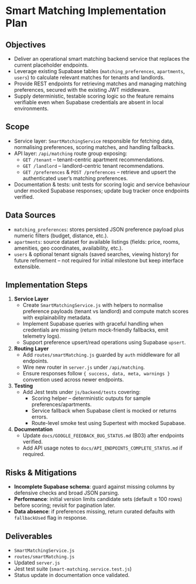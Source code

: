 # Smart Matching Implementation Plan

## Objectives
- Deliver an operational smart matching backend service that replaces the current placeholder endpoints.
- Leverage existing Supabase tables (`matching_preferences`, `apartments`, `users`) to calculate relevant matches for tenants and landlords.
- Provide REST endpoints for retrieving matches and managing matching preferences, secured with the existing JWT middleware.
- Supply deterministic, testable scoring logic so the feature remains verifiable even when Supabase credentials are absent in local environments.

## Scope
- Service layer: `SmartMatchingService` responsible for fetching data, normalising preferences, scoring matches, and handling fallbacks.
- API layer: `/api/matching` route group exposing:
  - `GET /tenant` – tenant-centric apartment recommendations.
  - `GET /landlord` – landlord-centric tenant recommendations.
  - `GET /preferences` & `POST /preferences` – retrieve and upsert the authenticated user’s matching preferences.
- Documentation & tests: unit tests for scoring logic and service behaviour under mocked Supabase responses; update bug tracker once endpoints verified.

## Data Sources
- `matching_preferences`: stores persisted JSON preference payload plus numeric filters (budget, distance, etc.).
- `apartments`: source dataset for available listings (fields: price, rooms, amenities, geo coordinates, availability, etc.).
- `users` & optional tenant signals (saved searches, viewing history) for future refinement – not required for initial milestone but keep interface extensible.

## Implementation Steps
1. **Service Layer**
   - Create `SmartMatchingService.js` with helpers to normalise preference payloads (tenant vs landlord) and compute match scores with explainability metadata.
   - Implement Supabase queries with graceful handling when credentials are missing (return mock-friendly fallbacks, emit telemetry logs).
   - Support preference upsert/read operations using Supabase `upsert`.
2. **Routing Layer**
   - Add `routes/smartMatching.js` guarded by `auth` middleware for all endpoints.
   - Wire new router in `server.js` under `/api/matching`.
   - Ensure responses follow `{ success, data, meta, warnings }` convention used across newer endpoints.
3. **Testing**
   - Add Jest tests under `js/backend/tests` covering:
     - Scoring helper – deterministic outputs for sample preferences/apartments.
     - Service fallback when Supabase client is mocked or returns errors.
     - Route-level smoke test using Supertest with mocked Supabase.
4. **Documentation**
   - Update `docs/GOOGLE_FEEDBACK_BUG_STATUS.md` (B03) after endpoints verified.
   - Add API usage notes to `docs/API_ENDPOINTS_COMPLETE_STATUS.md` if required.

## Risks & Mitigations
- **Incomplete Supabase schema**: guard against missing columns by defensive checks and broad JSON parsing.
- **Performance**: initial version limits candidate sets (default ≤ 100 rows) before scoring; revisit for pagination later.
- **Data absence**: if preferences missing, return curated defaults with `fallbackUsed` flag in response.

## Deliverables
- `SmartMatchingService.js`
- `routes/smartMatching.js`
- Updated `server.js`
- Jest test suite (`smart-matching.service.test.js`)
- Status update in documentation once validated.
